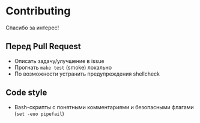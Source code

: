 # Contributing

Спасибо за интерес!

## Перед Pull Request
- Описать задачу/улучшение в issue
- Прогнать `make test` (smoke) локально
- По возможности устранить предупреждения shellcheck

## Code style
- Bash-скрипты с понятными комментариями и безопасными флагами (`set -euo pipefail`)
